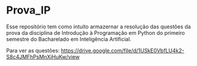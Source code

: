 # Prova_IP

Esse repositório tem como intuíto armazernar a resolução das questões da prova da disciplina de Introdução à Programação em Python do primeiro semestre do Bacharelado em Inteligência Artificial.

Para ver as questões: https://drive.google.com/file/d/1USkE0VbfLU4k2-S8c4JMFhPsMnXiHuKw/view
